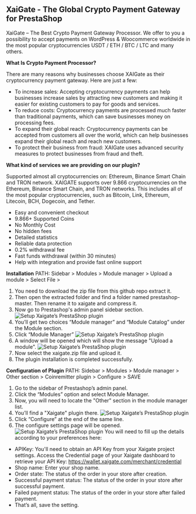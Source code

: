 XaiGate - The Global Crypto Payment Gateway for PrestaShop
-----------------------------------------------------------

XaiGate – The Best Crypto Payment Gateway Processor. We offer to you a possibility to accept payments on WordPress & Woocommerce worldwide in the most popular cryptocurrencies USDT / ETH / BTC / LTC and many others.

**What Is Crypto Payment Processor?**

There are many reasons why businesses choose XAIGate as their cryptocurrency payment gateway. Here are just a few:

- To increase sales: Accepting cryptocurrency payments can help businesses increase sales by attracting new customers and making it easier for existing customers to pay for goods and services.
- To reduce costs: Cryptocurrency payments are processed much faster than traditional payments, which can save businesses money on processing fees.
- To expand their global reach: Cryptocurrency payments can be accepted from customers all over the world, which can help businesses expand their global reach and reach new customers.
- To protect their business from fraud: XAIGate uses advanced security measures to protect businesses from fraud and theft.


**What kind of services we are providing on our plugin?**

Supported almost all cryptocurrencies on: Ethereum, Binance Smart Chain and TRON network. XAIGATE supports over 9.866 cryptocurrencies on the Ethereum, Binance Smart Chain, and TRON networks. This includes all of the most popular cryptocurrencies, such as Bitcoin, Link, Ethereum, Litecoin, BCH, Dogecoin, and Tether.

- Easy and convenient checkout
- 9.866+ Supported Coins
- No Monthly Cost
- No hidden fees
- Detailed statistics
- Reliable data protection
- 0.2% withdrawal fee
- Fast funds withdrawal (within 30 minutes)
- Help with integration and provide fast online support


**Installation**
PATH: Sidebar > Modules > Module manager > Upload a module > Select File >

1. You need to download the zip file from this github repo extract it.
2. Then open the extracted folder and find a folder named prestashop-master. Then rename it to xaigate and compress it.
3. Now go to Prestashop's admin panel sidebar section.
![Setup Xaigate’s PrestaShop plugin](https://www.xaigate.com/wp-content/uploads/2024/03/xaigate-prestashop-plugin-installation.png)
4. You’ll get two choices “Module manager” and “Module Catalog” under the Module section.
5. Click “Module Manager”
![Setup Xaigate’s PrestaShop plugin](https://www.xaigate.com/wp-content/uploads/2024/03/xaigate-prestashop-plugin-installation-2.png)
6. A window will be opened which will show the message "Upload a module".
![Setup Xaigate’s PrestaShop plugin](https://www.xaigate.com/wp-content/uploads/2024/03/xaigate-prestashop-plugin-installation-3.png)
7. Now select the xaigate.zip file and upload it.
8. The plugin installation is completed successfully.


**Configuration of Plugin**
PATH: Sidebar > Modules > Module manager > Other section > Coinremitter plugin > Configure > SAVE

1. Go to the sidebar of Prestashop’s admin panel.
2. Click the “Modules” option and select Module Manager.
3. Now, you will need to locate the "Other" section in the module manager list.
4. You’ll find a "Xaigate" plugin there.
![Setup Xaigate’s PrestaShop plugin](https://www.xaigate.com/wp-content/uploads/2024/03/xaigate-prestashop-plugin-installation-4.png)
5. Click “Configure” at the end of the same line.
6. The configure settings page will be opened.
![Setup Xaigate’s PrestaShop plugin](https://www.xaigate.com/wp-content/uploads/2024/03/xaigate-prestashop-plugin-installation-5.png)
    You will need to fill up the details according to your preferences here:
* APIKey: You'll need to obtain an API Key from your Xaigate project settings. Access the Credential page of your Xaigate dashboard to retrieve your API Key: https://wallet.xaigate.com/merchant/credential
* Shop name: Enter your shop name.
* Order state: The status of the order in your store after creation.
* Successful payment status: The status of the order in your store after successful payment.
* Failed payment status: The status of the order in your store after failed payment.
* That’s all, save the setting.